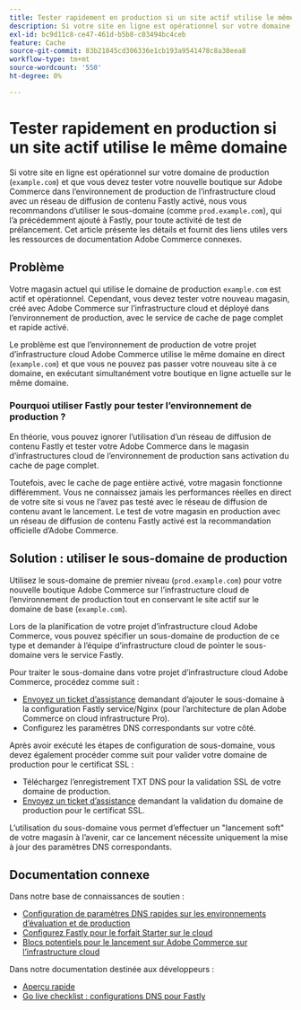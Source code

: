 ```yaml
---
title: Tester rapidement en production si un site actif utilise le même domaine
description: Si votre site en ligne est opérationnel sur votre domaine de production (&grave;exemple.com&grave;) et que vous devez tester votre nouvelle boutique dans Adobe Commerce sur l’environnement de production de l’infrastructure cloud avec un réseau de diffusion de contenu Fastly activé, nous vous recommandons d’utiliser le sous-domaine (comme "prod.exemple.com"), l’ayant précédemment ajouté à Fastly, pour toute activité de test de prélancement. Cet article présente les détails et fournit des liens utiles vers les ressources de documentation Adobe Commerce connexes.
exl-id: bc9d11c8-ce47-461d-b5b8-c03494bc4ceb
feature: Cache
source-git-commit: 83b21845cd306336e1cb193a9541478c8a38eea8
workflow-type: tm+mt
source-wordcount: '550'
ht-degree: 0%

---
```


# Tester rapidement en production si un site actif utilise le même domaine

Si votre site en ligne est opérationnel sur votre domaine de production (`example.com`) et que vous devez tester votre nouvelle boutique sur Adobe Commerce dans l’environnement de production de l’infrastructure cloud avec un réseau de diffusion de contenu Fastly activé, nous vous recommandons d’utiliser le sous-domaine (comme `prod.example.com`), qui l’a précédemment ajouté à Fastly, pour toute activité de test de prélancement. Cet article présente les détails et fournit des liens utiles vers les ressources de documentation Adobe Commerce connexes.

## Problème

Votre magasin actuel qui utilise le domaine de production `example.com` est actif et opérationnel. Cependant, vous devez tester votre nouveau magasin, créé avec Adobe Commerce sur l’infrastructure cloud et déployé dans l’environnement de production, avec le service de cache de page complet et rapide activé.

Le problème est que l’environnement de production de votre projet d’infrastructure cloud Adobe Commerce utilise le même domaine en direct (`example.com`) et que vous ne pouvez pas passer votre nouveau site à ce domaine, en exécutant simultanément votre boutique en ligne actuelle sur le même domaine.

### Pourquoi utiliser Fastly pour tester l’environnement de production ?

En théorie, vous pouvez ignorer l’utilisation d’un réseau de diffusion de contenu Fastly et tester votre Adobe Commerce dans le magasin d’infrastructures cloud de l’environnement de production sans activation du cache de page complet.

Toutefois, avec le cache de page entière activé, votre magasin fonctionne différemment. Vous ne connaissez jamais les performances réelles en direct de votre site si vous ne l’avez pas testé avec le réseau de diffusion de contenu avant le lancement. Le test de votre magasin en production avec un réseau de diffusion de contenu Fastly activé est la recommandation officielle d’Adobe Commerce.

## Solution : utiliser le sous-domaine de production

Utilisez le sous-domaine de premier niveau (`prod.example.com`) pour votre nouvelle boutique Adobe Commerce sur l’infrastructure cloud de l’environnement de production tout en conservant le site actif sur le domaine de base (`example.com`).

Lors de la planification de votre projet d’infrastructure cloud Adobe Commerce, vous pouvez spécifier un sous-domaine de production de ce type et demander à l’équipe d’infrastructure cloud de pointer le sous-domaine vers le service Fastly.

Pour traiter le sous-domaine dans votre projet d’infrastructure cloud Adobe Commerce, procédez comme suit :

* [Envoyez un ticket d’assistance](/help/help-center-guide/help-center/magento-help-center-user-guide.md#submit-ticket) demandant d’ajouter le sous-domaine à la configuration Fastly service/Nginx (pour l’architecture de plan Adobe Commerce on cloud infrastructure Pro).
* Configurez les paramètres DNS correspondants sur votre côté.

Après avoir exécuté les étapes de configuration de sous-domaine, vous devez également procéder comme suit pour valider votre domaine de production pour le certificat SSL :

* Téléchargez l’enregistrement TXT DNS pour la validation SSL de votre domaine de production.
* [Envoyez un ticket d’assistance](/help/help-center-guide/help-center/magento-help-center-user-guide.md#submit-ticket) demandant la validation du domaine de production pour le certificat SSL.

L’utilisation du sous-domaine vous permet d’effectuer un &quot;lancement soft&quot; de votre magasin à l’avenir, car ce lancement nécessite uniquement la mise à jour des paramètres DNS correspondants.

## Documentation connexe

Dans notre base de connaissances de soutien :

* [ Configuration de paramètres DNS rapides sur les environnements d’évaluation et de production ](https://experienceleague.adobe.com/docs/commerce-knowledge-base/kb/how-to/configure-fastly-dns-settings-on-staging-and-production-environments.html)
* [ Configurez Fastly pour le forfait Starter sur le cloud ](https://experienceleague.adobe.com/docs/commerce-knowledge-base/kb/how-to/set-up-fastly-for-starter-plan-on-cloud.html)
* [Blocs potentiels pour le lancement sur Adobe Commerce sur l’infrastructure cloud](https://experienceleague.adobe.com/docs/commerce-knowledge-base/kb/troubleshooting/miscellaneous/blockers-launching-on-magento-commerce-cloud.html)

Dans notre documentation destinée aux développeurs :

* [Aperçu rapide](https://experienceleague.adobe.com/docs/commerce-cloud-service/user-guide/cdn/fastly.html)
* [Go live checklist : configurations DNS pour Fastly](https://experienceleague.adobe.com/docs/commerce-cloud-service/user-guide/launch/checklist.html)
